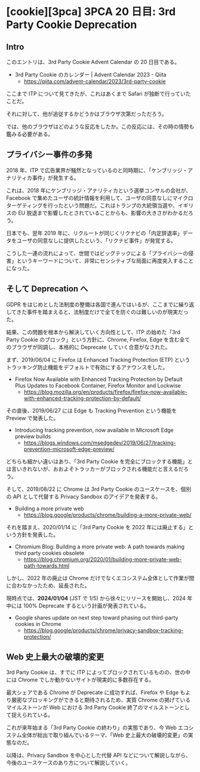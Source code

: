 # [cookie][3pca] 3PCA 20 日目: 3rd Party Cookie Deprecation

## Intro

このエントリは、3rd Party Cookie Advent Calendar の 20 日目である。

- 3rd Party Cookie のカレンダー | Advent Calendar 2023 - Qiita
  - https://qiita.com/advent-calendar/2023/3rd-party-cookie

ここまで ITP について見てきたが、これはあくまで Safari が独断で行っていたことだ。

それに対して、他が追従するかどうかはブラウザ次第だっただろう。

では、他のブラウザはどのような反応をしたか。この反応には、その時の情勢も鑑みる必要がある。


## プライバシー事件の多発

2018 年、ITP で広告業界が騒然となっているのと同時期に、「ケンブリッジ・アナリティカ事件」が発生する。

これは、2018 年にケンブリッジ・アナリティカという選挙コンサルの会社が、Facebook で集めたユーザの統計情報を利用して、ユーザの同意なしにマイクロターゲティングを行ったという問題だ。これはトランプの大統領当選や、イギリスの EU 脱退まで影響したとされていることからも、影響の大きさがわかるだろう。

日本でも、翌年 2019 年に、リクルートが同じくリクナビの「内定辞退率」データをユーザの同意なしに提供したという、「リクナビ事件」が発覚する。

こうした一連の流れによって、世間ではビッグテックによる「プライバシーの侵害」というキーワードについて、非常にセンシティブな局面に再度突入することになった。


## そして Deprecation へ

GDPR をはじめとした法制度の整備は各国で進んではいるが、ここまでに繰り返してきた事件を踏まえると、法制度だけで全てを防ぐのは難しいのが現実だった。

結果、この問題を根本から解決していく方向性として、ITP の始めた「3rd Party Cookie のブロック」という方針に、Chrome, Firefox, Edge を含む全てのブラウザが同調し、本格的に Deprecate していく合意がなされた。

まず、2019/06/04 に Firefox は Enhanced Tracking Protection (ETP) というトラッキング防止機能をデフォルトで有効にするアナウンスをした。

- Firefox Now Available with Enhanced Tracking Protection by Default Plus Updates to Facebook Container, Firefox Monitor and Lockwise
  - https://blog.mozilla.org/en/products/firefox/firefox-now-available-with-enhanced-tracking-protection-by-default/

その直後、2019/06/27 には Edge も Tracking Prevention という機能を Preview で発表した。

- Introducing tracking prevention, now available in Microsoft Edge preview builds
  - https://blogs.windows.com/msedgedev/2019/06/27/tracking-prevention-microsoft-edge-preview/

どちらも細かい違いはあり、「3rd Party Cookie を完全にブロックする機能」とは言いきれないが、おおよそトラッカーがブロックされる機能だと言えるだろう。

そして、2019/08/22 に Chrome は 3rd Party Cookie のユースケースを、個別の API として代替する Privacy Sandbox のアイデアを発表する。

- Building a more private web
  - https://blog.google/products/chrome/building-a-more-private-web/

それを踏まえ、2020/01/14 に「3rd Party Cookie を 2022 年には廃止する」という方針を発表した。

- Chromium Blog: Building a more private web: A path towards making third party cookies obsolete
  - https://blog.chromium.org/2020/01/building-more-private-web-path-towards.html

しかし、2022 年の廃止は Chrome だけでなくエコシステム全体として作業が間に合わなかったため、延長された。

現時点では、**2024/01/04** (JST で 1/5) から徐々にリリースを開始し、2024 年中には 100% Deprecate するという計画が発表されている。

- Google shares update on next step toward phasing out third-party cookies in Chrome
  - https://blog.google/products/chrome/privacy-sandbox-tracking-protection/


## Web 史上最大の破壊的変更

3rd Party Cookie は、すでに ITP によってブロックされているものの、世の中には Chrome でしか動かないサイトが現実的に多数存在する。

最大シェアである Chrome が Deprecate に成功すれば、Firefox や Edge もより厳密なブロッキングができると期待されるため、実質 Chrome の掲げているマイルストーンが Web における 3rd Party Cookie 終了のマイルストーンとして捉えられている。

これが来年始まる「3rd Party Cookie の終わり」の実態であり、今 Web エコシステム全体が総出で取り組んでいるテーマ、「Web 史上最大の破壊的変更」の実態なのだ。

以降は、Privacy Sandbox を中心とした代替 API などについて解説しながら、今後のユースケースのあり方について解説していく。